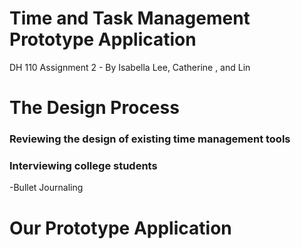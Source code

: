 # Time and Task Management Prototype Application
DH 110 Assignment 2 - By Isabella Lee, Catherine , and Lin 

# The Design Process

### Reviewing the design of existing time management tools


### Interviewing college students
-Bullet Journaling


# Our Prototype Application
